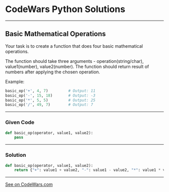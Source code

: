 # CodeWars Python Solutions

---

## Basic Mathematical Operations

Your task is to create a function that does four basic mathematical operations.

The function should take three arguments - operation(string/char), value1(number), value2(number).
The function should return result of numbers after applying the chosen operation.

Example:

```python
basic_op('+', 4, 7)         # Output: 11
basic_op('-', 15, 18)       # Output: -3
basic_op('*', 5, 5)         # Output: 25
basic_op('/', 49, 7)        # Output: 7
```


---

### Given Code


```python
def basic_op(operator, value1, value2):
    pass
```

---

### Solution


```python
def basic_op(operator, value1, value2):
    return {"+": value1 + value2, "-": value1 - value2, "*": value1 * value2, "/": value1 / value2}[operator]
```


---


[See on CodeWars.com](https://www.codewars.com/kata/57356c55867b9b7a60000bd7/)
